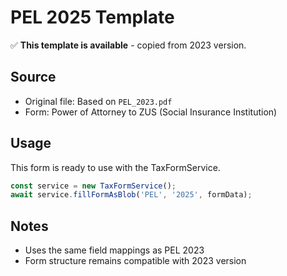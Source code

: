 # PEL 2025 Template

✅ **This template is available** - copied from 2023 version.

## Source
- Original file: Based on `PEL_2023.pdf`
- Form: Power of Attorney to ZUS (Social Insurance Institution)

## Usage
This form is ready to use with the TaxFormService.

```typescript
const service = new TaxFormService();
await service.fillFormAsBlob('PEL', '2025', formData);
```

## Notes
- Uses the same field mappings as PEL 2023
- Form structure remains compatible with 2023 version
